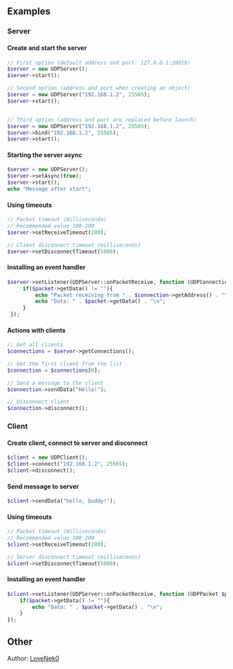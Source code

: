 ## Examples
### Server
#### Create and start the server
```php
// First option (default address and port: 127.0.0.1:20019)
$server = new UDPServer();
$server->start();

// Second option (address and port when creating an object)
$server = new UDPServer("192.168.1.2", 25565);
$server->start();


// Third option (address and port are replaced before launch)
$server = new UDPServer("192.168.1.2", 25565);
$server->bind("192.168.1.2", 25565);
$server->start();
```

#### Starting the server async
```php
$server = new UDPServer();
$server->setAsync(true);
$server->start();
echo "Message after start";
```

#### Using timeouts
```php
// Packet timeout (milliseconds)
// Recommended value 100-200
$server->setReceiveTimeout(200);

// Client disconnect timeout (milliseconds)
$server->setDisconnectTimeout(5000);
```

#### Installing an event handler
```php
$server->setListener(UDPServer::onPacketReceive, function (UDPConnection $connection, UDPPacket $packet){
     if($packet->getData() != ""){
         echo "Packet receiving from " . $connection->getAddress() . "\n";
         echo "Data: " . $packet->getData() . "\n";
     }
 });
```

#### Actions with clients
```php
// Get all clients
$connections = $server->getConnections();

// Get the first client from the list
$connection = $connections[0];

// Send a message to the client
$connection->sendData("Hello!");

// Disconnect client
$connection->disconnect();
```

### Client
#### Create client, connect to server and disconnect
```php
$client = new UDPClient();
$client->connect("192.168.1.2", 25565);
$client->disconnect();
```

#### Send message to server
```php
$client->sendData("hello, buddy!");
```

#### Using timeouts
```php
// Packet timeout (milliseconds)
// Recommended value 100-200
$client->setReceiveTimeout(200);

// Server disconnect timeout (milliseconds)
$client->setDisconnectTimeout(5000);
```

#### Installing an event handler
```php
$client->setListener(UDPServer::onPacketReceive, function (UDPPacket $packet){
    if($packet->getData() != ""){
        echo "Data: " . $packet->getData() . "\n";
    }
});
```

## Other
Author: [LoveNek0](https://github.com/lovenek0)